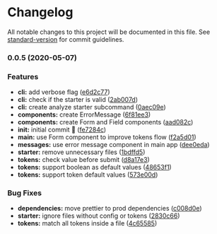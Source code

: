 # Changelog

All notable changes to this project will be documented in this file. See [standard-version](https://github.com/conventional-changelog/standard-version) for commit guidelines.

### 0.0.5 (2020-05-07)


### Features

* **cli:** add verbose flag ([e6d2c77](https://github.com/albizures/teru/commit/e6d2c776e408b06f4f7caeed31db4a3920a50243))
* **cli:** check if the starter is valid ([2ab007d](https://github.com/albizures/teru/commit/2ab007d3a655b5b6fd745ad52733d9b52d094127))
* **cli:** create analyze starter subcommand ([0aec09e](https://github.com/albizures/teru/commit/0aec09ece5105e8813594d8068aee154912a95e6))
* **components:** create ErrorMessage ([6f81ee3](https://github.com/albizures/teru/commit/6f81ee346c9a9d3d81b73673704ccb73eed1fc9c))
* **components:** create Form and Field components ([aad082c](https://github.com/albizures/teru/commit/aad082cabec081f18527828d87c3d2a733d29f3e))
* **init:** initial commit 🤘 ([fe7284c](https://github.com/albizures/teru/commit/fe7284c64f431d1249188b246bca9b3cf8ead2e4))
* **main:** use Form component to improve tokens flow ([f2a5d01](https://github.com/albizures/teru/commit/f2a5d01c22f44dcf4b663cd33a49a92b526845d8))
* **messages:** use error message component in main app ([dee0eda](https://github.com/albizures/teru/commit/dee0eda6463049e2b83d36a003b208bbce703388))
* **starter:** remove unnecessary files ([1bdffd5](https://github.com/albizures/teru/commit/1bdffd5b02a50d8da137b963926552281f0298d1))
* **tokens:** check value before submit ([d8a17e3](https://github.com/albizures/teru/commit/d8a17e37957f6af54c9b15604892ee4670780ad6))
* **tokens:** support boolean as default values ([48653f1](https://github.com/albizures/teru/commit/48653f1ef31ffdf20f97f25296686bc3113c9c14))
* **tokens:** support token default values ([573e00d](https://github.com/albizures/teru/commit/573e00dfafb14bbba72c2884cc0ecea146dde9b1))


### Bug Fixes

* **dependencies:** move prettier to prod dependencies ([c008d0e](https://github.com/albizures/teru/commit/c008d0e0ace7e6340be5469038651a4599d9aeb8))
* **starter:** ignore files without config or tokens ([2830c66](https://github.com/albizures/teru/commit/2830c66bff8741ac4cb4eea2bc9f5bd213c6d803))
* **tokens:** match all tokens inside a file ([4c65585](https://github.com/albizures/teru/commit/4c655852c17bba097fa45ff16db897370cda871d))
